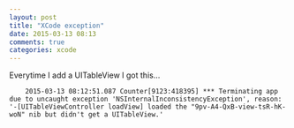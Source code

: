 ```yaml
---
layout: post
title: "XCode exception"
date: 2015-03-13 08:13
comments: true
categories: xcode 
---
```


Everytime I add a UITableView I got this...

        2015-03-13 08:12:51.087 Counter[9123:418395] *** Terminating app due to uncaught exception 'NSInternalInconsistencyException', reason: '-[UITableViewController loadView] loaded the "9pv-A4-QxB-view-tsR-hK-woN" nib but didn't get a UITableView.'
